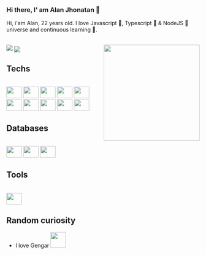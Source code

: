### Hi there, I' am Alan Jhonatan 👋

<p>Hi, i'am Alan, 22 years old. I love Javascript 💛, Typescript 💙 & NodeJS 💚 universe and continuous learning 🧐.</p>

<div style="display: inline_block"><br>
 
 <!-- Gengar cycle -->
<img  align="right" width="250" height="250" src="https://user-images.githubusercontent.com/41169099/156685092-009abaef-f41b-4b73-8887-bb43de8daa39.gif" />

 <!-- Top Languages -->
<img src="https://github-readme-stats.vercel.app/api/top-langs/?username=alanjhonatan&layout=compact&hide=jupyter%20notebook&show_icons=true&title_color=fff&icon_color=79ff97&text_color=9f9f9f&bg_color=151515" />
 
 <!-- General Stats -->
<img align="center" src="https://github-readme-stats.vercel.app/api/?username=alanjhonatan&show_icons=true&title_color=fff&icon_color=79ff97&text_color=9f9f9f&bg_color=151515" />
 
</div>
 
## Techs

<div style="display: inline_block"><br>
 <!-- HTML -->
 <img height="30" width="40" src="https://cdn.jsdelivr.net/gh/devicons/devicon/icons/html5/html5-original.svg" />

 <!-- CSS -->
 <img height="30" width="40" src="https://cdn.jsdelivr.net/gh/devicons/devicon/icons/css3/css3-original.svg" />

 <!-- Javascript -->
 <img height="30" width="40" src="https://cdn.jsdelivr.net/gh/devicons/devicon/icons/javascript/javascript-original.svg" />

 <!-- Typescript -->
 <img height="30" width="40" src="https://cdn.jsdelivr.net/gh/devicons/devicon/icons/typescript/typescript-original.svg" />

 <!-- Node JS -->
 <img height="30" width="40" src="https://cdn.jsdelivr.net/gh/devicons/devicon/icons/nodejs/nodejs-original.svg" />

 <!-- React JS -->
 <img height="30" width="40" src="https://cdn.jsdelivr.net/gh/devicons/devicon/icons/react/react-original.svg" />

 <!-- Next JS -->
 <img height="30" width="40" src="https://cdn.jsdelivr.net/gh/devicons/devicon/icons/nextjs/nextjs-original-wordmark.svg" />

 <!-- GraphQL -->
 <img height="30" width="40" src="https://cdn.jsdelivr.net/gh/devicons/devicon/icons/graphql/graphql-plain-wordmark.svg" />

 <!-- Docker -->
 <img height="30" width="40" src="https://cdn.jsdelivr.net/gh/devicons/devicon/icons/docker/docker-original-wordmark.svg" />

 <!-- Firebase -->
 <img height="30" width="40" src="https://cdn.jsdelivr.net/gh/devicons/devicon/icons/firebase/firebase-plain-wordmark.svg" />
</div>

## Databases

<div style="display: inline_block"><br>
 <!-- Mongo DB -->
 <img height="30" width="40" src="https://cdn.jsdelivr.net/gh/devicons/devicon/icons/mongodb/mongodb-original-wordmark.svg" />


 <!-- PostgreSQL -->
 <img height="30" width="40" src="https://cdn.jsdelivr.net/gh/devicons/devicon/icons/postgresql/postgresql-original-wordmark.svg" />


 <!-- Mysql -->
 <img height="30" width="40" src="https://cdn.jsdelivr.net/gh/devicons/devicon/icons/mysql/mysql-original-wordmark.svg" />
</div>

## Tools

<div style="display: inline_block"><br>
 <!-- Vscode -->
 <img height="30" width="40" src="https://cdn.jsdelivr.net/gh/devicons/devicon/icons/vscode/vscode-original.svg" />
</div>
 
 ##

## Random curiosity

- I love Gengar <img width="40" height="40" src="https://user-images.githubusercontent.com/41169099/156684007-5e69e5b0-86e5-451e-8fab-bcddca4c6e34.gif" />

